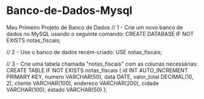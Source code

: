 # Banco-de-Dados-Mysql
Meu Primeiro Projeto de Banco de Dados 
// 1 - Crie um novo banco de dados no MySQL usando o seguinte comando:
CREATE DATABASE IF NOT EXISTS notas_fiscais;

// 2 - Use o banco de dados recém-criado:
USE notas_fiscais;

// 3 - Crie uma tabela chamada "notas_fiscais" com as colunas necessárias:
CREATE TABLE IF NOT EXISTS notas_fiscais (
  id INT AUTO_INCREMENT PRIMARY KEY,
  numero VARCHAR(50),
  data DATE,
  valor_total DECIMAL(10, 2),
  cliente VARCHAR(100),
  endereco VARCHAR(200),
  cidade VARCHAR(100),
  estado VARCHAR(50)
);
